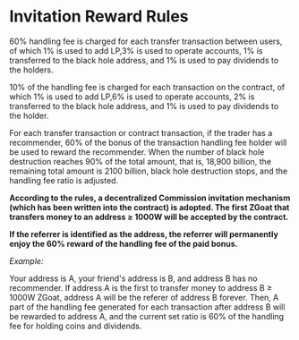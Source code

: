 # Invitation Reward Rules

60% handling fee is charged for each transfer transaction between users, of which 1% is used to add LP,3% is used to operate accounts, 1% is transferred to the black hole address, and 1% is used to pay dividends to the holders.

10% of the handling fee is charged for each transaction on the contract, of which 1% is used to add LP,6% is used to operate accounts, 2% is transferred to the black hole address, and 1% is used to pay dividends to the holder.

For each transfer transaction or contract transaction, if the trader has a recommender, 60% of the bonus of the transaction handling fee holder will be used to reward the recommender. When the number of black hole destruction reaches 90% of the total amount, that is, 18,900 billion, the remaining total amount is 2100 billion, black hole destruction stops, and the handling fee ratio is adjusted.

**According to the rules, a decentralized Commission invitation mechanism \(which has been written into the contract\) is adopted. The first ZGoat that transfers money to an address ≥ 1000W will be accepted by the contract.**

**If the referrer is identified as the address, the referrer will permanently enjoy the 60% reward of the handling fee of the paid bonus.**

_Example:_

Your address is A, your friend's address is B, and address B has no recommender. If address A is the first to transfer money to address B ≥ 1000W ZGoat, address A will be the referer of address B forever. Then, A part of the handling fee generated for each transaction after address B will be rewarded to address A, and the current set ratio is 60% of the handling fee for holding coins and dividends.

